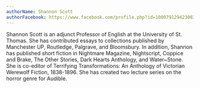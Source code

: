 ```yaml
---
authorName: Shannon Scott
authorFacebook: https://www.facebook.com/profile.php?id=100079129423083
---
```

Shannon Scott is an adjunct Professor of English at the University of St. Thomas. She has contributed essays to collections published by Manchester UP, Routledge, Palgrave, and Bloomsbury.  In addition, Shannon has published short fiction in Nightmare Magazine, Nightscript, Coppice and Brake, The Other Stories, Dark Hearts Anthology, and Water~Stone. She is co-editor of Terrifying Transformations: An Anthology of Victorian Werewolf Fiction, 1838-1896. She has created two lecture series on the horror genre for Audible. 